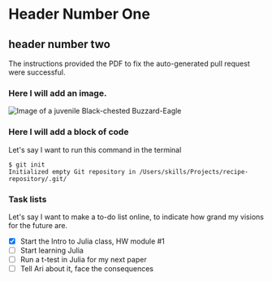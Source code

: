# Header Number One

## header number two
The instructions provided the PDF to fix the auto-generated pull request were successful.

### Here I will add an image.

![Image of a juvenile Black-chested Buzzard-Eagle](https://github.com/justinwbaldwin/justinwbaldwin.github.io/blob/master/img/logo.jpg)

### Here I will add a block of code

Let's say I want to run this command in the terminal

```
$ git init
Initialized empty Git repository in /Users/skills/Projects/recipe-repository/.git/
```

### Task lists

Let's say I want to make a to-do list online, to indicate how grand my visions for the future are.

- [x] Start the Intro to Julia class, HW module #1
- [ ] Start learning Julia
- [ ] Run a t-test in Julia for my next paper 
- [ ] Tell Ari about it, face the consequences
